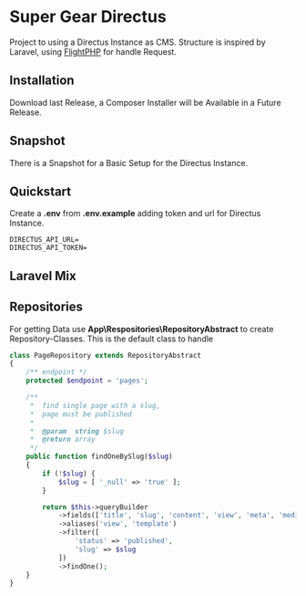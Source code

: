 # Super Gear Directus

Project to using a Directus Instance as CMS. Structure is inspired by Laravel, using [FlightPHP](https://github.com/mikecao/flight)
for handle Request.

## Installation

Download last Release, a Composer Installer will be Available in a Future Release.

## Snapshot

There is a Snapshot for a Basic Setup for the Directus Instance.

## Quickstart

Create a **.env** from **.env.example** adding token and url for Directus Instance.

```
DIRECTUS_API_URL=
DIRECTUS_API_TOKEN=
```

## Laravel Mix 

## Repositories

For getting Data use **App\\Respositories\\RepositoryAbstract** to create Repository-Classes.
This is the default class to handle

```PHP
class PageRepository extends RepositoryAbstract
{
    /** endpoint */
    protected $endpoint = 'pages';

    /**
     *  find single page with a slug,
     *  page must be published
     *
     *  @param  string $slug
     *  @return array
     */
    public function findOneBySlug($slug)
    {
        if (!$slug) {
            $slug = [ '_null' => 'true' ];
        }

        return $this->queryBuilder
            ->fields(['title', 'slug', 'content', 'view', 'meta', 'media_teaser.*', 'media_hero.*'])
            ->aliases('view', 'template')
            ->filter([
                'status' => 'published',
                'slug' => $slug
            ])
            ->findOne();
    }
}
```

